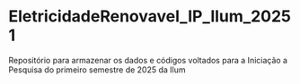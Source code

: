 # EletricidadeRenovavel_IP_Ilum_20251
Repositório para armazenar os dados e códigos voltados para a Iniciação a Pesquisa do primeiro semestre de 2025 da Ilum
